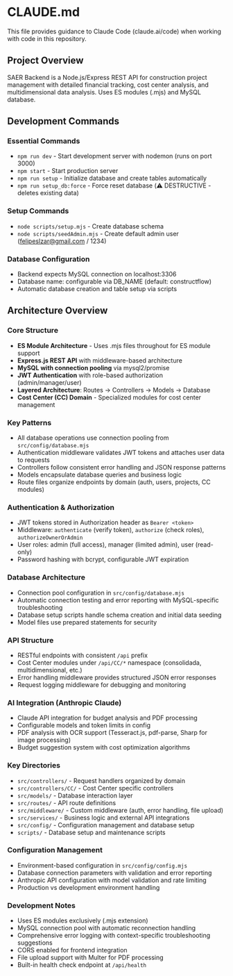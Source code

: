 # CLAUDE.md

This file provides guidance to Claude Code (claude.ai/code) when working with code in this repository.

## Project Overview

SAER Backend is a Node.js/Express REST API for construction project management with detailed financial tracking, cost center analysis, and multidimensional data analysis. Uses ES modules (.mjs) and MySQL database.

## Development Commands

### Essential Commands
- `npm run dev` - Start development server with nodemon (runs on port 3000)
- `npm start` - Start production server
- `npm run setup` - Initialize database and create tables automatically
- `npm run setup_db:force` - Force reset database (⚠️ DESTRUCTIVE - deletes existing data)

### Setup Commands
- `node scripts/setup.mjs` - Create database schema
- `node scripts/seedAdmin.mjs` - Create default admin user (felipeslzar@gmail.com / 1234)

### Database Configuration
- Backend expects MySQL connection on localhost:3306
- Database name: configurable via DB_NAME (default: constructflow)
- Automatic database creation and table setup via scripts

## Architecture Overview

### Core Structure
- **ES Module Architecture** - Uses .mjs files throughout for ES module support
- **Express.js REST API** with middleware-based architecture
- **MySQL with connection pooling** via mysql2/promise
- **JWT Authentication** with role-based authorization (admin/manager/user)
- **Layered Architecture**: Routes → Controllers → Models → Database
- **Cost Center (CC) Domain** - Specialized modules for cost center management

### Key Patterns
- All database operations use connection pooling from `src/config/database.mjs`
- Authentication middleware validates JWT tokens and attaches user data to requests
- Controllers follow consistent error handling and JSON response patterns
- Models encapsulate database queries and business logic
- Route files organize endpoints by domain (auth, users, projects, CC modules)

### Authentication & Authorization
- JWT tokens stored in Authorization header as `Bearer <token>`
- Middleware: `authenticate` (verify token), `authorize` (check roles), `authorizeOwnerOrAdmin`
- User roles: admin (full access), manager (limited admin), user (read-only)
- Password hashing with bcrypt, configurable JWT expiration

### Database Architecture
- Connection pool configuration in `src/config/database.mjs`
- Automatic connection testing and error reporting with MySQL-specific troubleshooting
- Database setup scripts handle schema creation and initial data seeding
- Model files use prepared statements for security

### API Structure
- RESTful endpoints with consistent `/api` prefix
- Cost Center modules under `/api/CC/*` namespace (consolidada, multidimensional, etc.)
- Error handling middleware provides structured JSON error responses
- Request logging middleware for debugging and monitoring

### AI Integration (Anthropic Claude)
- Claude API integration for budget analysis and PDF processing
- Configurable models and token limits in config
- PDF analysis with OCR support (Tesseract.js, pdf-parse, Sharp for image processing)
- Budget suggestion system with cost optimization algorithms

### Key Directories
- `src/controllers/` - Request handlers organized by domain
- `src/controllers/CC/` - Cost Center specific controllers
- `src/models/` - Database interaction layer
- `src/routes/` - API route definitions
- `src/middleware/` - Custom middleware (auth, error handling, file upload)
- `src/services/` - Business logic and external API integrations
- `src/config/` - Configuration management and database setup
- `scripts/` - Database setup and maintenance scripts

### Configuration Management
- Environment-based configuration in `src/config/config.mjs`
- Database connection parameters with validation and error reporting
- Anthropic API configuration with model validation and rate limiting
- Production vs development environment handling

### Development Notes
- Uses ES modules exclusively (.mjs extension)
- MySQL connection pool with automatic reconnection handling
- Comprehensive error logging with context-specific troubleshooting suggestions
- CORS enabled for frontend integration
- File upload support with Multer for PDF processing
- Built-in health check endpoint at `/api/health`